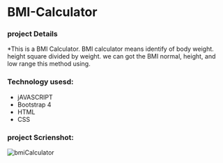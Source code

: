 # BMI-Calculator
### project Details

*This is a BMI Calculator. BMI calculator means identify of body weight. height square divided by weight. we can got the BMI normal, height, and low range this method using.

### Technology usesd:
- jAVASCRIPT
- Bootstrap 4
- HTML
- CSS
### project Scrienshot:
![bmiCalculator](https://user-images.githubusercontent.com/67516342/116700909-2c58fb80-a97c-11eb-96ef-851547c8c37a.png)
